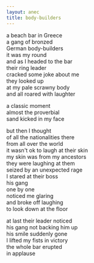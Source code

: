 ```yaml
---
layout: anec
title: body-builders 
---
```


<div class="poem">

a beach bar in Greece  
a gang of bronzed  
German body-builders  
it was my round  
and as I headed to the bar  
their ring leader  
cracked some joke about me  
they looked up  
at my pale scrawny body  
and all roared with laughter

a classic moment  
almost the proverbial  
sand kicked in my face

but then I thought  
of all the nationalities there  
from all over the world  
it wasn't ok to laugh at their skin  
my skin was from my ancestors  
they were laughing at them  
seized by an unexpected rage  
I stared at their boss  
his gang  
one by one  
noticed me glaring  
and broke off laughing  
to look down at the floor  

at last their leader noticed  
his gang not backing him up  
his smile suddenly gone  
I lifted my fists in victory  
the whole bar erupted  
in applause

</div>

